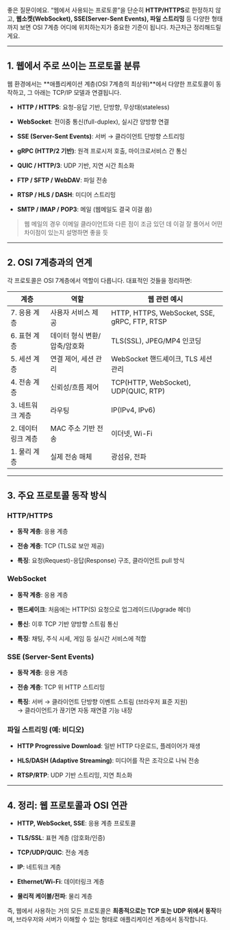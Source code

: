 좋은 질문이에요. “웹에서 사용되는 프로토콜”을 단순히 **HTTP/HTTPS**로 한정하지 않고, **웹소켓(WebSocket), SSE(Server-Sent Events), 파일 스트리밍** 등 다양한 형태까지 보면 OSI 7계층 어디에 위치하는지가 중요한 기준이 됩니다. 차근차근 정리해드릴게요.

---

## 1. 웹에서 주로 쓰이는 프로토콜 분류

웹 환경에서는 **애플리케이션 계층(OSI 7계층의 최상위)**에서 다양한 프로토콜이 동작하고, 그 아래는 TCP/IP 모델과 연결됩니다.

- **HTTP / HTTPS**: 요청-응답 기반, 단방향, 무상태(stateless)
    
- **WebSocket**: 전이중 통신(full-duplex), 실시간 양방향 연결
    
- **SSE (Server-Sent Events)**: 서버 → 클라이언트 단방향 스트리밍
    
- **gRPC (HTTP/2 기반)**: 원격 프로시저 호출, 마이크로서비스 간 통신
    
- **QUIC / HTTP/3**: UDP 기반, 지연 시간 최소화
    
- **FTP / SFTP / WebDAV**: 파일 전송
    
- **RTSP / HLS / DASH**: 미디어 스트리밍
    
- **SMTP / IMAP / POP3**: 메일 (웹메일도 결국 이걸 씀)
> 웹 메일의 경우 이메일 클라이언트와 다른 점이 조금 있던 데 이걸 잘 풀어서 어떤 차이점이 있는지 설명하면 좋을 듯

---

## 2. OSI 7계층과의 연계

각 프로토콜은 OSI 7계층에서 역할이 다릅니다. 대표적인 것들을 정리하면:

|계층|역할|웹 관련 예시|
|---|---|---|
|7. 응용 계층|사용자 서비스 제공|HTTP, HTTPS, WebSocket, SSE, gRPC, FTP, RTSP|
|6. 표현 계층|데이터 형식 변환/압축/암호화|TLS(SSL), JPEG/MP4 인코딩|
|5. 세션 계층|연결 제어, 세션 관리|WebSocket 핸드셰이크, TLS 세션 관리|
|4. 전송 계층|신뢰성/흐름 제어|TCP(HTTP, WebSocket), UDP(QUIC, RTP)|
|3. 네트워크 계층|라우팅|IP(IPv4, IPv6)|
|2. 데이터링크 계층|MAC 주소 기반 전송|이더넷, Wi-Fi|
|1. 물리 계층|실제 전송 매체|광섬유, 전파|

---

## 3. 주요 프로토콜 동작 방식

### HTTP/HTTPS

- **동작 계층**: 응용 계층
    
- **전송 계층**: TCP (TLS로 보안 제공)
    
- **특징**: 요청(Request)-응답(Response) 구조, 클라이언트 pull 방식
    

### WebSocket

- **동작 계층**: 응용 계층
    
- **핸드셰이크**: 처음에는 HTTP(S) 요청으로 업그레이드(Upgrade 헤더)
    
- **통신**: 이후 TCP 기반 양방향 스트림 통신
    
- **특징**: 채팅, 주식 시세, 게임 등 실시간 서비스에 적합
    

### SSE (Server-Sent Events)

- **동작 계층**: 응용 계층
    
- **전송 계층**: TCP 위 HTTP 스트리밍
    
- **특징**: 서버 → 클라이언트 단방향 이벤트 스트림 (브라우저 표준 지원)  
    → 클라이언트가 끊기면 자동 재연결 기능 내장
    

### 파일 스트리밍 (예: 비디오)

- **HTTP Progressive Download**: 일반 HTTP 다운로드, 플레이어가 재생
    
- **HLS/DASH (Adaptive Streaming)**: 미디어를 작은 조각으로 나눠 전송
    
- **RTSP/RTP**: UDP 기반 스트리밍, 지연 최소화
    

---

## 4. 정리: 웹 프로토콜과 OSI 연관

- **HTTP, WebSocket, SSE**: 응용 계층 프로토콜
    
- **TLS/SSL**: 표현 계층 (암호화/인증)
    
- **TCP/UDP/QUIC**: 전송 계층
    
- **IP**: 네트워크 계층
    
- **Ethernet/Wi-Fi**: 데이터링크 계층
    
- **물리적 케이블/전파**: 물리 계층
    

즉, 웹에서 사용하는 거의 모든 프로토콜은 **최종적으로는 TCP 또는 UDP 위에서 동작**하며, 브라우저와 서버가 이해할 수 있는 형태로 애플리케이션 계층에서 동작합니다.



